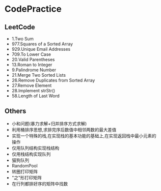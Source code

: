 # CodePractice

<h2>LeetCode</h2>

* 1.Two Sum
* 977.Squares of a Sorted Array
* 929.Unique Email Addresses
* 709.To Lower Case
* 20.Valid Parentheses
* 13.Roman to Integer
* 9.Palindrome Number 
* 21.Merge Two Sorted Lists
* 26.Remove Duplicates from Sorted Array
* 27.Remove Element
* 28.Implement strStr()
* 58.Length of Last Word

<h2>Others</h2>

* 小和问题(暴力求解+归并排序方式求解)
* 利用桶排序思想,求排完序后数值中相邻两数的最大差值
* 实现一个特殊的栈,在实现栈的基本功能的基础上,在实现返回栈中最小元素的操作
* 仅用队列结构实现栈结构
* 仅用栈结构实现队列
* 猫狗队列
* RandomPool
* 转圈打印矩阵
* "之"形打印矩阵
* 在行列都排好序的矩阵中找数

